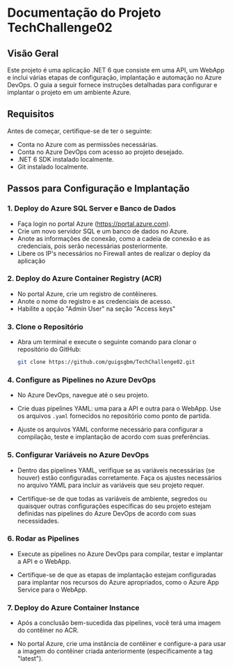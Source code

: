 # Documentação do Projeto TechChallenge02

## Visão Geral
Este projeto é uma aplicação .NET 6 que consiste em uma API, um WebApp e inclui várias etapas de configuração, implantação e automação no Azure DevOps. O guia a seguir fornece instruções detalhadas para configurar e implantar o projeto em um ambiente Azure.

## Requisitos
Antes de começar, certifique-se de ter o seguinte:
- Conta no Azure com as permissões necessárias.
- Conta no Azure DevOps com acesso ao projeto desejado.
- .NET 6 SDK instalado localmente.
- Git instalado localmente.

## Passos para Configuração e Implantação

### 1. Deploy do Azure SQL Server e Banco de Dados
- Faça login no portal Azure (https://portal.azure.com).
- Crie um novo servidor SQL e um banco de dados no Azure.
- Anote as informações de conexão, como a cadeia de conexão e as credenciais, pois serão necessárias posteriormente.
- Libere os IP's necessários no Firewall antes de realizar o deploy da aplicação

### 2. Deploy do Azure Container Registry (ACR)
- No portal Azure, crie um registro de contêineres.
- Anote o nome do registro e as credenciais de acesso.
- Habilite a opção "Admin User" na seção "Access keys"

### 3. Clone o Repositório
- Abra um terminal e execute o seguinte comando para clonar o repositório do GitHub:

  ```bash
  git clone https://github.com/guigsgbm/TechChallenge02.git

### 4. Configure as Pipelines no Azure DevOps

- No Azure DevOps, navegue até o seu projeto.

- Crie duas pipelines YAML: uma para a API e outra para o WebApp. Use os arquivos `.yaml` fornecidos no repositório como ponto de partida.

- Ajuste os arquivos YAML conforme necessário para configurar a compilação, teste e implantação de acordo com suas preferências.

### 5. Configurar Variáveis no Azure DevOps

- Dentro das pipelines YAML, verifique se as variáveis necessárias (se houver) estão configuradas corretamente. Faça os ajustes necessários no arquivo YAML para incluir as variáveis que seu projeto requer.

- Certifique-se de que todas as variáveis de ambiente, segredos ou quaisquer outras configurações específicas do seu projeto estejam definidas nas pipelines do Azure DevOps de acordo com suas necessidades.

### 6. Rodar as Pipelines

- Execute as pipelines no Azure DevOps para compilar, testar e implantar a API e o WebApp.

- Certifique-se de que as etapas de implantação estejam configuradas para implantar nos recursos do Azure apropriados, como o Azure App Service para o WebApp.

### 7. Deploy do Azure Container Instance

- Após a conclusão bem-sucedida das pipelines, você terá uma imagem do contêiner no ACR.

- No portal Azure, crie uma instância de contêiner e configure-a para usar a imagem do contêiner criada anteriormente (especificamente a tag "latest").
